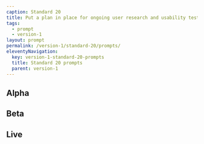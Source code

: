 ```yaml
---
caption: Standard 20
title: Put a plan in place for ongoing user research and usability testing to continuously seek feedback from users.
tags:
  - prompt
  - version-1
layout: prompt
permalink: /version-1/standard-20/prompts/
eleventyNavigation:
  key: version-1-standard-20-prompts
  title: Standard 20 prompts
  parent: version-1
---
```


## Alpha

## Beta

## Live
